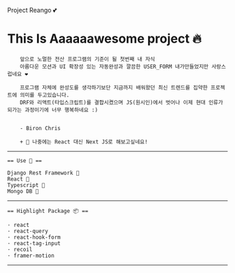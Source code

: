 Project Reango 💕

# This Is Aaaaaawesome project 🔥

```
    앞으로 노멀한 전산 프로그램의 기준이 될 첫번째 내 자식
    아름다운 모션과 UI 확장성 있는 자동완성과 깔끔한 USER_FORM 내가만들었지만 사랑스럽네요 ❤️

    프로그램 자체에 완성도를 생각하기보단 지금까지 배워왔던 최신 트렌드를 집약한 프로젝트에 의미를 두고있습니다.
    DRF와 리액트(타입스크립트)를 결합시켰으며 JS(원시인)에서 벗어나 이제 현대 인류가 되가는 과정이기에 너무 행복하네요 :)


    - Biron Chris

    + 💬 나중에는 React 대신 Next JS로 해보고싶네요!

```

---

    == Use 📝 ==

    Django Rest Framework 🐍
    React 🏃
    Typescript 🧠
    Mongo DB 💽

---

    == Highlight Package 📦 ==

    · react
    · react-query
    · react-hook-form
    · react-tag-input
    · recoil
    · framer-motion

---
